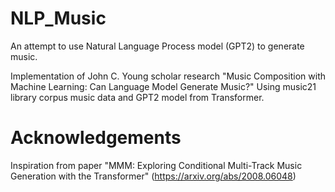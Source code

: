 # NLP_Music
An attempt to use Natural Language Process model (GPT2) to generate music.

Implementation of John C. Young scholar research "Music Composition with Machine Learning: Can Language Model Generate Music?"
Using music21 library corpus music data and GPT2 model from Transformer.

# Acknowledgements
Inspiration from paper "MMM: Exploring Conditional Multi-Track Music Generation with the Transformer" (https://arxiv.org/abs/2008.06048)
